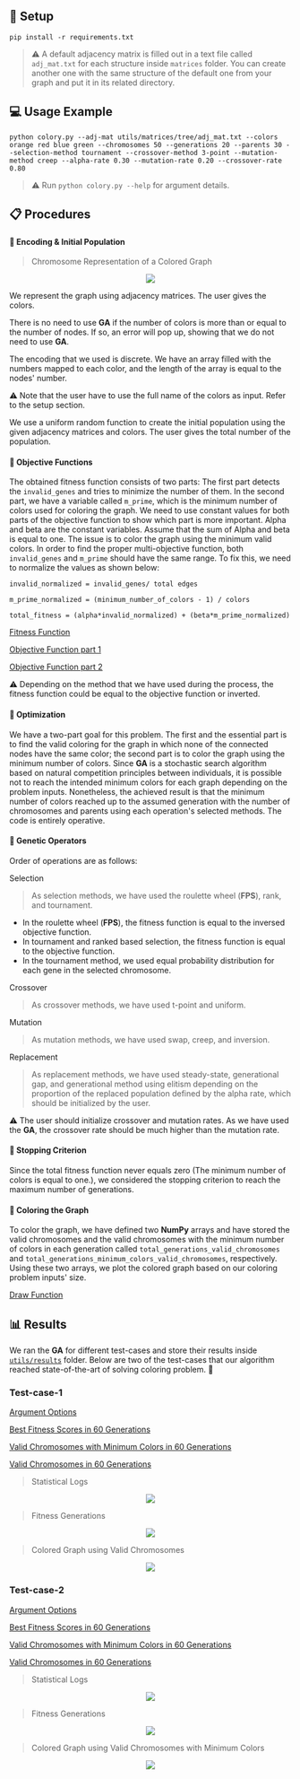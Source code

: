 

## 🔧 Setup

```console
pip install -r requirements.txt
```

> ⚠️ A default adjacency matrix is filled out in a text file called `adj_mat.txt` for each structure inside `matrices` folder. You can create another one with the same structure of the default one from your graph and put it in its related directory.

## 💻 Usage Example

```console
python colory.py --adj-mat utils/matrices/tree/adj_mat.txt --colors orange red blue green --chromosomes 50 --generations 20 --parents 30 --selection-method tournament --crossover-method 3-point --mutation-method creep --alpha-rate 0.30 --mutation-rate 0.20 --crossover-rate 0.80

```

> ⚠️ Run `python colory.py --help` for argument details.

## 📋 Procedures

#### 📌 Encoding & Initial Population

> Chromosome Representation of a Colored Graph
<p align="center">
    <img src="https://github.com/wildonion/colory/blob/main/utils/coloring_chromo.png">
</p>

We represent the graph using adjacency matrices. The user gives the colors.

There is no need to use **GA** if the number of colors is more than or equal to the number of nodes. If so, an error will pop up, showing that we do not need to use **GA**.


The encoding that we used is discrete. We have an array filled with the numbers mapped to each color, and the length of the array is equal to the nodes' number.

⚠️ Note that the user have to use the full name of the colors as input. Refer to the setup section.

We use a uniform random function to create the initial population using the given adjacency matrices and colors. The user gives the total number of the population.

#### 📌 Objective Functions

The obtained fitness function consists of two parts: The first part detects the `invalid_genes` and tries to minimize the number of them. In the second part, we have a variable called `m_prime`, which is the minimum number of colors used for coloring the graph. We need to use constant values for both parts of the objective function to show which part is more important. Alpha and beta are the constant variables. Assume that the sum of Alpha and beta is equal to one. The issue is to color the graph using the minimum valid colors. In order to find the proper multi-objective function, both `invalid_genes` and `m_prime` should have the same range. To fix this, we need to normalize the values as shown below:

`invalid_normalized = invalid_genes/ total edges`

`m_prime_normalized = (minimum_number_of_colors - 1) / colors`

`total_fitness = (alpha*invalid_normalized) + (beta*m_prime_normalized)`


[Fitness Function](https://github.com/wildonion/colory/blob/e6e94342b2c72e49019bbc9ff3f7a22580e6eea4/_evolver/_ga.py#L121)

[Objective Function part 1](https://github.com/wildonion/colory/blob/e6e94342b2c72e49019bbc9ff3f7a22580e6eea4/_evolver/_ga.py#L132)

[Objective Function part 2](https://github.com/wildonion/colory/blob/e6e94342b2c72e49019bbc9ff3f7a22580e6eea4/_evolver/_ga.py#L143)

⚠️ Depending on the method that we have used during the process, the fitness function could be equal to the objective function or inverted.

#### 📌 Optimization

We have a two-part goal for this problem. The first and the essential part is to find the valid coloring for the graph in which none of the connected nodes have the same color; the second part is to color the graph using the minimum number of colors. Since **GA** is a stochastic search algorithm based on natural competition principles between individuals, it is possible not to reach the intended minimum colors for each graph depending on the problem inputs. Nonetheless, the achieved result is that the minimum number of colors reached up to the assumed generation with the number of chromosomes and parents using each operation's selected methods. The code is entirely operative.

#### 📌 Genetic Operators

Order of operations are as follows:

Selection

> As selection methods, we have used the roulette wheel (**FPS**), rank, and tournament.

* In the roulette wheel (**FPS**), the fitness function is equal to the inversed objective function.
* In tournament and ranked based selection, the fitness function is equal to the objective function.
* In the tournament method, we used equal probability distribution for each gene in the selected chromosome.

Crossover

> As crossover methods, we have used t-point and uniform.

Mutation

> As mutation methods, we have used swap, creep, and inversion.

Replacement

> As replacement methods, we have used steady-state, generational gap, and generational method using elitism depending on the proportion of the replaced population defined by the alpha rate, which should be initialized by the user.

⚠️ The user should initialize crossover and mutation rates. As we have used the **GA**, the crossover rate should be much higher than the mutation rate.


#### 📌 Stopping Criterion

Since the total fitness function never equals zero (The minimum number of colors is equal to one.), we considered the stopping criterion to reach the maximum number of generations.

#### 📌 Coloring the Graph

To color the graph, we have defined two **NumPy** arrays and have stored the valid chromosomes and the valid chromosomes with the minimum number of colors in each generation called `total_generations_valid_chromosomes` and `total_generations_minimum_colors_valid_chromosomes`, respectively. Using these two arrays, we plot the colored graph based on our coloring problem inputs' size.

[Draw Function](https://github.com/wildonion/colory/blob/e6e94342b2c72e49019bbc9ff3f7a22580e6eea4/_evolver/_ga.py#L774)

## 📊 Results

We ran the **GA** for different test-cases and store their results inside [`utils/results`](https://github.com/wildonion/colory/blob/main/utils/results/) folder. Below are two of the test-cases that our algorithm reached state-of-the-art of solving coloring problem. 🙂

### Test-case-1

[Argument Options](https://github.com/wildonion/colory/blob/main/utils/results/test-case-1/arguments.txt)

[Best Fitness Scores in 60 Generations](https://github.com/wildonion/colory/blob/main/utils/results/test-case-1/best_fitness_scores_in_60_generations.npy)

[Valid Chromosomes with Minimum Colors in 60 Generations](https://github.com/wildonion/colory/blob/main/utils/results/test-case-1/minimum_colors_valid_chromosomes_in_60_generations.npy)

[Valid Chromosomes in 60 Generations](https://github.com/wildonion/colory/blob/main/utils/results/test-case-1/valid_chromosomes_in_60_generations.npy)

> Statistical Logs
<p align="center">
    <img src="https://github.com/wildonion/colory/blob/main/utils/results/test-case-1/stat_log.png">
</p>

> Fitness Generations
<p align="center">
    <img src="https://github.com/wildonion/colory/blob/main/utils/results/test-case-1/fitness_generations.png">
</p>

> Colored Graph using Valid Chromosomes
<p align="center">
    <img src="https://github.com/wildonion/colory/blob/main/utils/results/test-case-1/colored_graph_using_valid_chromosomes_after_60_generations.png">
</p>

### Test-case-2

[Argument Options](https://github.com/wildonion/colory/blob/main/utils/results/test-case-2/arguments.txt)

[Best Fitness Scores in 60 Generations](https://github.com/wildonion/colory/blob/main/utils/results/test-case-2/best_fitness_scores_in_60_generations.npy)

[Valid Chromosomes with Minimum Colors in 60 Generations](https://github.com/wildonion/colory/blob/main/utils/results/test-case-2/minimum_colors_valid_chromosomes_in_60_generations.npy)

[Valid Chromosomes in 60 Generations](https://github.com/wildonion/colory/blob/main/utils/results/test-case-2/valid_chromosomes_in_60_generations.npy)

> Statistical Logs
<p align="center">
    <img src="https://github.com/wildonion/colory/blob/main/utils/results/test-case-2/stat_log.png">
</p>

> Fitness Generations
<p align="center">
    <img src="https://github.com/wildonion/colory/blob/main/utils/results/test-case-2/fitness_generations.png">
</p>

> Colored Graph using Valid Chromosomes with Minimum Colors
<p align="center">
    <img src="https://github.com/wildonion/colory/blob/main/utils/results/test-case-2/colored_graph_using_minimum_colors_after_60_generations.png">
</p>
